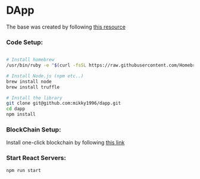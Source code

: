 # DApp

The base was created by following [this resource](https://www.youtube.com/watch?v=sCE-fQJAVQ4)

### Code Setup:
```bash

# Install homebrew
/usr/bin/ruby -e "$(curl -fsSL https://raw.githubusercontent.com/Homebrew/install/master/install)"

# Install Node.js (npm etc..)
brew install node
brew install truffle

# Install the library
git clone git@github.com:mikky1996/dapp.git
cd dapp
npm install

```
### BlockChain Setup:
Install one-click blockchain by following [this link](https://www.trufflesuite.com/ganache)

### Start React Servers:
```bash
npm run start
```
